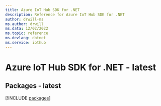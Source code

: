 ```yaml
---
title: Azure IoT Hub SDK for .NET
description: Reference for Azure IoT Hub SDK for .NET
author: drwill-ms
ms.author: drwill
ms.data: 12/02/2022
ms.topic: reference
ms.devlang: dotnet
ms.service: iothub
---
```

# Azure IoT Hub SDK for .NET - latest
## Packages - latest
[!INCLUDE [packages](iot-hub-index.md)]